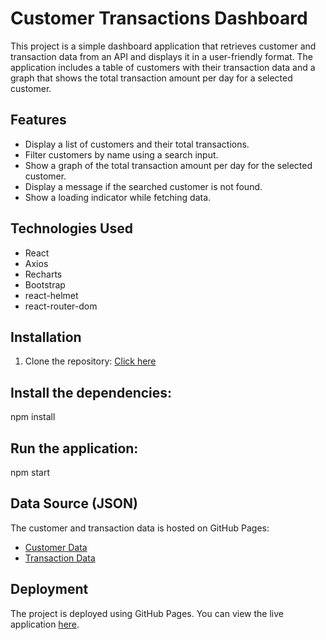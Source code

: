 # Customer Transactions Dashboard

This project is a simple dashboard application that retrieves customer and transaction data from an API and displays it in a user-friendly format. The application includes a table of customers with their transaction data and a graph that shows the total transaction amount per day for a selected customer.

## Features

- Display a list of customers and their total transactions.
- Filter customers by name using a search input.
- Show a graph of the total transaction amount per day for the selected customer.
- Display a message if the searched customer is not found.
- Show a loading indicator while fetching data.

## Technologies Used

- React
- Axios
- Recharts
- Bootstrap
- react-helmet
- react-router-dom

## Installation

1. Clone the repository: 
  [Click here](https://github.com/youssefDardeerMousa/customer-and-transaction-data-exam.git)



## Install the dependencies:

   
   npm install
  

## Run the application:

  
   npm start


## Data Source (JSON)

The customer and transaction data is hosted on GitHub Pages:

- [Customer Data](https://youssefdardeermousa.github.io/customer-data/customer.json)
- [Transaction Data](https://youssefdardeermousa.github.io/transition-data/transition.json)

## Deployment

The project is deployed using GitHub Pages. You can view the live application [here](https://youssefdardeermousa.github.io/customer-and-transaction-data-exam/).


